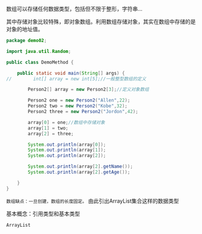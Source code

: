 数组可以存储任何数据类型，包括但不限于整形，字符串...

其中存储对象比较特殊，即对象数组。利用数组存储对象，其实在数组中存储的是对象的地址值。

```java
package demo02;

import java.util.Random;

public class DemoMethod {

    public static void main(String[] args) {
//        int[] array = new int[5];//一般整型数组的定义

        Person2[] array = new Person2[3];//定义对象数组

        Person2 one = new Person2("Allen",22);
        Person2 two = new Person2("Kobe",32);
        Person2 three = new Person2("Jordon",42);

        array[0] = one;//数组中存储对象
        array[1] = two;
        array[2] = three;

        System.out.println(array[0]);
        System.out.println(array[1]);
        System.out.println(array[2]);

        System.out.println(array[2].getName());
        System.out.println(array[2].getAge());

    }
}
```
  
`数组缺点：一旦创建，数组的长度固定。`  由此引出ArrayList集合这样的数据类型

基本概念：引用类型和基本类型

`ArrayList`   













